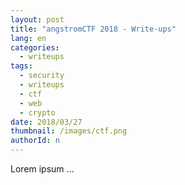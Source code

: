 ```yaml
---
layout: post
title: "angstromCTF 2018 - Write-ups"
lang: en
categories:
  - writeups
tags:
  - security
  - writeups
  - ctf
  - web
  - crypto
date: 2018/03/27
thumbnail: /images/ctf.png
authorId: n
---
```

Lorem ipsum ...
